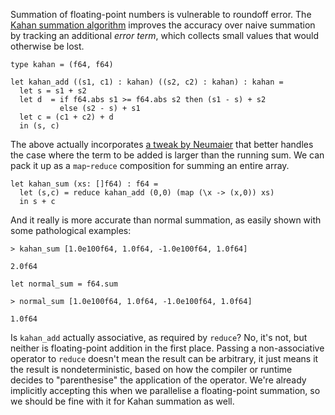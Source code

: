 Summation of floating-point numbers is vulnerable to roundoff
error.  The [Kahan summation
algorithm](https://en.wikipedia.org/wiki/Kahan_summation_algorithm)
improves the accuracy over naive summation by tracking an
additional *error term*, which collects small values that would
otherwise be lost.

```futhark
type kahan = (f64, f64)

let kahan_add ((s1, c1) : kahan) ((s2, c2) : kahan) : kahan =
  let s = s1 + s2
  let d  = if f64.abs s1 >= f64.abs s2 then (s1 - s) + s2
           else (s2 - s) + s1
  let c = (c1 + c2) + d
  in (s, c)
```

The above actually incorporates [a tweak by
Neumaier](https://en.wikipedia.org/wiki/Kahan_summation_algorithm#Further_enhancements)
that better handles the case where the term to be added is larger
than the running sum.  We can pack it up as a `map`-`reduce`
composition for summing an entire array.

```futhark
let kahan_sum (xs: []f64) : f64 =
  let (s,c) = reduce kahan_add (0,0) (map (\x -> (x,0)) xs)
  in s + c
```

And it really is more accurate than normal summation, as easily
shown with some pathological examples:

```
> kahan_sum [1.0e100f64, 1.0f64, -1.0e100f64, 1.0f64]
```

```
2.0f64
```


```futhark
let normal_sum = f64.sum
```

```
> normal_sum [1.0e100f64, 1.0f64, -1.0e100f64, 1.0f64]
```

```
1.0f64
```


Is `kahan_add` actually associative, as required by `reduce`?  No,
it's not, but neither is floating-point addition in the first
place.  Passing a non-associative operator to `reduce` doesn't mean
the result can be arbitrary, it just means it the result is
nondeterministic, based on how the compiler or runtime decides to
"parenthesise" the application of the operator.  We're already
implicitly accepting this when we parallelise a floating-point
summation, so we should be fine with it for Kahan summation as
well.
